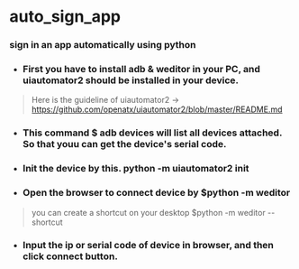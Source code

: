 # auto_sign_app 

### sign in an app automatically using python

* ### First you have to install adb & weditor in your PC, and uiautomator2 should be installed in your device.
> Here is the guideline of uiautomator2 -> https://github.com/openatx/uiautomator2/blob/master/README.md

* ### This command  $ adb devices will list all devices attached. So that youu can get the device's serial code.

* ### Init the device by this. python -m uiautomator2 init

* ### Open the browser to connect device by $python -m weditor
> you can create a shortcut on your desktop $python -m weditor --shortcut

* ### Input the ip or serial code of device in browser, and then click connect button.
